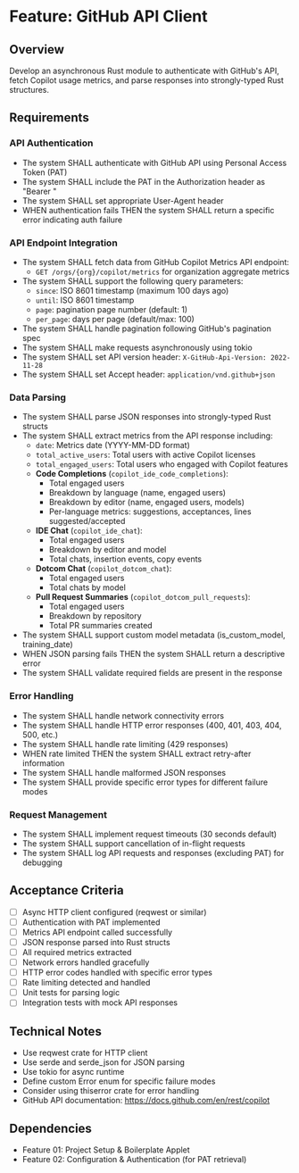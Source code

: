 # Feature: GitHub API Client

## Overview
Develop an asynchronous Rust module to authenticate with GitHub's API, fetch Copilot usage metrics, and parse responses into strongly-typed Rust structures.

## Requirements

### API Authentication
- The system SHALL authenticate with GitHub API using Personal Access Token (PAT)
- The system SHALL include the PAT in the Authorization header as "Bearer <token>"
- The system SHALL set appropriate User-Agent header
- WHEN authentication fails THEN the system SHALL return a specific error indicating auth failure

### API Endpoint Integration
- The system SHALL fetch data from GitHub Copilot Metrics API endpoint:
  - `GET /orgs/{org}/copilot/metrics` for organization aggregate metrics
- The system SHALL support the following query parameters:
  - `since`: ISO 8601 timestamp (maximum 100 days ago)
  - `until`: ISO 8601 timestamp
  - `page`: pagination page number (default: 1)
  - `per_page`: days per page (default/max: 100)
- The system SHALL handle pagination following GitHub's pagination spec
- The system SHALL make requests asynchronously using tokio
- The system SHALL set API version header: `X-GitHub-Api-Version: 2022-11-28`
- The system SHALL set Accept header: `application/vnd.github+json`

### Data Parsing
- The system SHALL parse JSON responses into strongly-typed Rust structs
- The system SHALL extract metrics from the API response including:
  - `date`: Metrics date (YYYY-MM-DD format)
  - `total_active_users`: Total users with active Copilot licenses
  - `total_engaged_users`: Total users who engaged with Copilot features
  - **Code Completions** (`copilot_ide_code_completions`):
    - Total engaged users
    - Breakdown by language (name, engaged users)
    - Breakdown by editor (name, engaged users, models)
    - Per-language metrics: suggestions, acceptances, lines suggested/accepted
  - **IDE Chat** (`copilot_ide_chat`):
    - Total engaged users
    - Breakdown by editor and model
    - Total chats, insertion events, copy events
  - **Dotcom Chat** (`copilot_dotcom_chat`):
    - Total engaged users
    - Total chats by model
  - **Pull Request Summaries** (`copilot_dotcom_pull_requests`):
    - Total engaged users
    - Breakdown by repository
    - Total PR summaries created
- The system SHALL support custom model metadata (is_custom_model, training_date)
- WHEN JSON parsing fails THEN the system SHALL return a descriptive error
- The system SHALL validate required fields are present in the response

### Error Handling
- The system SHALL handle network connectivity errors
- The system SHALL handle HTTP error responses (400, 401, 403, 404, 500, etc.)
- The system SHALL handle rate limiting (429 responses)
- WHEN rate limited THEN the system SHALL extract retry-after information
- The system SHALL handle malformed JSON responses
- The system SHALL provide specific error types for different failure modes

### Request Management
- The system SHALL implement request timeouts (30 seconds default)
- The system SHALL support cancellation of in-flight requests
- The system SHALL log API requests and responses (excluding PAT) for debugging

## Acceptance Criteria
- [ ] Async HTTP client configured (reqwest or similar)
- [ ] Authentication with PAT implemented
- [ ] Metrics API endpoint called successfully
- [ ] JSON response parsed into Rust structs
- [ ] All required metrics extracted
- [ ] Network errors handled gracefully
- [ ] HTTP error codes handled with specific error types
- [ ] Rate limiting detected and handled
- [ ] Unit tests for parsing logic
- [ ] Integration tests with mock API responses

## Technical Notes
- Use reqwest crate for HTTP client
- Use serde and serde_json for JSON parsing
- Use tokio for async runtime
- Define custom Error enum for specific failure modes
- Consider using thiserror crate for error handling
- GitHub API documentation: https://docs.github.com/en/rest/copilot

## Dependencies
- Feature 01: Project Setup & Boilerplate Applet
- Feature 02: Configuration & Authentication (for PAT retrieval)
